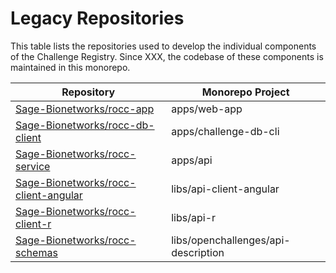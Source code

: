 # Legacy Repositories

This table lists the repositories used to develop the individual components of the Challenge
Registry. Since XXX, the codebase of these components is maintained in this monorepo.

| Repository                             | Monorepo Project      |
|----------------------------------------|-----------------------|
| [Sage-Bionetworks/rocc-app]            | apps/web-app          |
| [Sage-Bionetworks/rocc-db-client]      | apps/challenge-db-cli |
| [Sage-Bionetworks/rocc-service]        | apps/api              |
| [Sage-Bionetworks/rocc-client-angular] | libs/api-client-angular      |
| [Sage-Bionetworks/rocc-client-r]       | libs/api-r            |
| [Sage-Bionetworks/rocc-schemas]        | libs/openchallenges/api-description         |

<!-- Links -->

[Sage-Bionetworks/rocc-app]: https://github.com/Sage-Bionetworks/rocc-app
[Sage-Bionetworks/rocc-db-client]: https://github.com/Sage-Bionetworks/rocc-db-client
[Sage-Bionetworks/rocc-service]: https://github.com/Sage-Bionetworks/rocc-service
[Sage-Bionetworks/rocc-schemas]: https://github.com/Sage-Bionetworks/rocc-schemas
[Sage-Bionetworks/rocc-client-angular]: https://github.com/Sage-Bionetworks/rocc-client-angular
[Sage-Bionetworks/rocc-client-r]: https://github.com/Sage-Bionetworks/rocc-client-r
